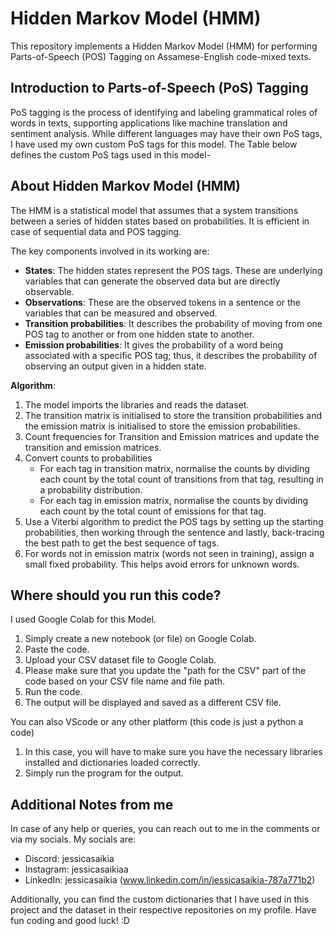 # Hidden Markov Model (HMM)
This repository implements a Hidden Markov Model (HMM) for performing Parts-of-Speech (POS) Tagging on Assamese-English code-mixed texts. 

## Introduction to Parts-of-Speech (PoS) Tagging 
PoS tagging is the process of identifying and labeling grammatical roles of words in texts, supporting applications like machine translation and sentiment analysis. While different languages may have their own PoS tags, I have used my own custom PoS tags for this model. The Table below defines the custom PoS tags used in this model-

## About Hidden Markov Model (HMM)
The HMM is a statistical model that assumes that a system transitions between a series of hidden states based on probabilities. It is efficient in case of sequential data and POS tagging. 

The key components involved in its working are: 
- **States**: The hidden states represent the POS tags. These are underlying variables that can generate the observed data but are directly observable.
- **Observations**: These are the observed tokens in a sentence or the variables that can be measured and observed.
- **Transition probabilities**: It describes the probability of moving from one POS tag to another or from one hidden state to another.
- **Emission probabilities**: It gives the probability of a word being associated with a specific POS tag; thus, it describes the probability of observing an output given in a hidden state.

**Algorithm**:
1. The model imports the libraries and reads the dataset.
2. The transition matrix is initialised to store the transition probabilities and the emission matrix is initialised to store the emission probabilities.
3. Count frequencies for Transition and Emission matrices and update the transition and emission matrices.
4. Convert counts to probabilities
   - For each tag in transition matrix, normalise the counts by dividing each count by the total count of transitions from that tag, resulting in a probability distribution.
   - For each tag in emission matrix, normalise the counts by dividing each count by the total count of emissions for that tag.
5. Use a Viterbi algorithm to predict the POS tags by setting up the starting probabilities, then working through the sentence and lastly, back-tracing the best path to get the best sequence of tags.
6. For words not in emission matrix (words not seen in training), assign a small fixed probability. This helps avoid errors for unknown words.

## Where should you run this code?
I used Google Colab for this Model.
1. Simply create a new notebook (or file) on Google Colab.
2. Paste the code.
3. Upload your CSV dataset file to Google Colab.
4. Please make sure that you update the "path for the CSV" part of the code based on your CSV file name and file path.
5. Run the code.
6. The output will be displayed and saved as a different CSV file.

You can also VScode or any other platform (this code is just a python a code)
1. In this case, you will have to make sure you have the necessary libraries installed and dictionaries loaded correctly.
2. Simply run the program for the output.

## Additional Notes from me
In case of any help or queries, you can reach out to me in the comments or via my socials. My socials are:
- Discord: jessicasaikia
- Instagram: jessicasaikiaa
- LinkedIn: jessicasaikia (www.linkedin.com/in/jessicasaikia-787a771b2)

Additionally, you can find the custom dictionaries that I have used in this project and the dataset in their respective repositories on my profile. Have fun coding and good luck! :D
